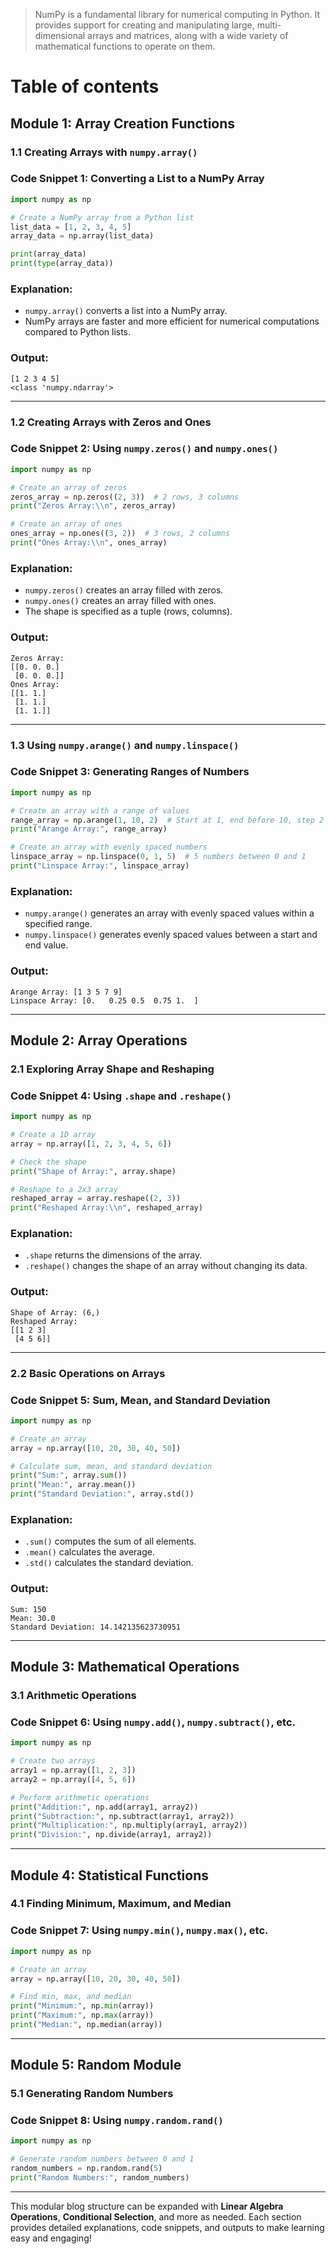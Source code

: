 > NumPy is a fundamental library for numerical computing in Python. It provides support for creating and manipulating large, multi-dimensional arrays and matrices, along with a wide variety of mathematical functions to operate on them.
> 

# Table of contents

## Module 1: Array Creation Functions

### 1.1 Creating Arrays with `numpy.array()`

### Code Snippet 1: Converting a List to a NumPy Array

```python
import numpy as np

# Create a NumPy array from a Python list
list_data = [1, 2, 3, 4, 5]
array_data = np.array(list_data)

print(array_data)
print(type(array_data))

```

### Explanation:

- `numpy.array()` converts a list into a NumPy array.
- NumPy arrays are faster and more efficient for numerical computations compared to Python lists.

### Output:

```
[1 2 3 4 5]
<class 'numpy.ndarray'>

```

---

### 1.2 Creating Arrays with Zeros and Ones

### Code Snippet 2: Using `numpy.zeros()` and `numpy.ones()`

```python
import numpy as np

# Create an array of zeros
zeros_array = np.zeros((2, 3))  # 2 rows, 3 columns
print("Zeros Array:\\n", zeros_array)

# Create an array of ones
ones_array = np.ones((3, 2))  # 3 rows, 2 columns
print("Ones Array:\\n", ones_array)

```

### Explanation:

- `numpy.zeros()` creates an array filled with zeros.
- `numpy.ones()` creates an array filled with ones.
- The shape is specified as a tuple (rows, columns).

### Output:

```
Zeros Array:
[[0. 0. 0.]
 [0. 0. 0.]]
Ones Array:
[[1. 1.]
 [1. 1.]
 [1. 1.]]

```

---

### 1.3 Using `numpy.arange()` and `numpy.linspace()`

### Code Snippet 3: Generating Ranges of Numbers

```python
import numpy as np

# Create an array with a range of values
range_array = np.arange(1, 10, 2)  # Start at 1, end before 10, step 2
print("Arange Array:", range_array)

# Create an array with evenly spaced numbers
linspace_array = np.linspace(0, 1, 5)  # 5 numbers between 0 and 1
print("Linspace Array:", linspace_array)

```

### Explanation:

- `numpy.arange()` generates an array with evenly spaced values within a specified range.
- `numpy.linspace()` generates evenly spaced values between a start and end value.

### Output:

```
Arange Array: [1 3 5 7 9]
Linspace Array: [0.   0.25 0.5  0.75 1.  ]

```

---

## Module 2: Array Operations

### 2.1 Exploring Array Shape and Reshaping

### Code Snippet 4: Using `.shape` and `.reshape()`

```python
import numpy as np

# Create a 1D array
array = np.array([1, 2, 3, 4, 5, 6])

# Check the shape
print("Shape of Array:", array.shape)

# Reshape to a 2x3 array
reshaped_array = array.reshape((2, 3))
print("Reshaped Array:\\n", reshaped_array)

```

### Explanation:

- `.shape` returns the dimensions of the array.
- `.reshape()` changes the shape of an array without changing its data.

### Output:

```
Shape of Array: (6,)
Reshaped Array:
[[1 2 3]
 [4 5 6]]

```

---

### 2.2 Basic Operations on Arrays

### Code Snippet 5: Sum, Mean, and Standard Deviation

```python
import numpy as np

# Create an array
array = np.array([10, 20, 30, 40, 50])

# Calculate sum, mean, and standard deviation
print("Sum:", array.sum())
print("Mean:", array.mean())
print("Standard Deviation:", array.std())

```

### Explanation:

- `.sum()` computes the sum of all elements.
- `.mean()` calculates the average.
- `.std()` calculates the standard deviation.

### Output:

```
Sum: 150
Mean: 30.0
Standard Deviation: 14.142135623730951

```

---

## Module 3: Mathematical Operations

### 3.1 Arithmetic Operations

### Code Snippet 6: Using `numpy.add()`, `numpy.subtract()`, etc.

```python
import numpy as np

# Create two arrays
array1 = np.array([1, 2, 3])
array2 = np.array([4, 5, 6])

# Perform arithmetic operations
print("Addition:", np.add(array1, array2))
print("Subtraction:", np.subtract(array1, array2))
print("Multiplication:", np.multiply(array1, array2))
print("Division:", np.divide(array1, array2))

```

---

## Module 4: Statistical Functions

### 4.1 Finding Minimum, Maximum, and Median

### Code Snippet 7: Using `numpy.min()`, `numpy.max()`, etc.

```python
import numpy as np

# Create an array
array = np.array([10, 20, 30, 40, 50])

# Find min, max, and median
print("Minimum:", np.min(array))
print("Maximum:", np.max(array))
print("Median:", np.median(array))

```

---

## Module 5: Random Module

### 5.1 Generating Random Numbers

### Code Snippet 8: Using `numpy.random.rand()`

```python
import numpy as np

# Generate random numbers between 0 and 1
random_numbers = np.random.rand(5)
print("Random Numbers:", random_numbers)

```

---

This modular blog structure can be expanded with **Linear Algebra Operations**, **Conditional Selection**, and more as needed. Each section provides detailed explanations, code snippets, and outputs to make learning easy and engaging!